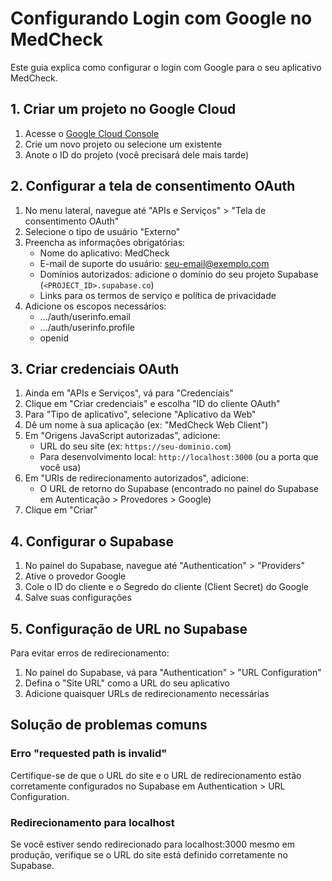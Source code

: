
# Configurando Login com Google no MedCheck

Este guia explica como configurar o login com Google para o seu aplicativo MedCheck.

## 1. Criar um projeto no Google Cloud

1. Acesse o [Google Cloud Console](https://console.cloud.google.com/)
2. Crie um novo projeto ou selecione um existente
3. Anote o ID do projeto (você precisará dele mais tarde)

## 2. Configurar a tela de consentimento OAuth

1. No menu lateral, navegue até "APIs e Serviços" > "Tela de consentimento OAuth"
2. Selecione o tipo de usuário "Externo"
3. Preencha as informações obrigatórias:
   - Nome do aplicativo: MedCheck
   - E-mail de suporte do usuário: seu-email@exemplo.com
   - Domínios autorizados: adicione o domínio do seu projeto Supabase (`<PROJECT_ID>.supabase.co`)
   - Links para os termos de serviço e política de privacidade
4. Adicione os escopos necessários:
   - .../auth/userinfo.email
   - .../auth/userinfo.profile
   - openid

## 3. Criar credenciais OAuth

1. Ainda em "APIs e Serviços", vá para "Credenciais"
2. Clique em "Criar credenciais" e escolha "ID do cliente OAuth"
3. Para "Tipo de aplicativo", selecione "Aplicativo da Web"
4. Dê um nome à sua aplicação (ex: "MedCheck Web Client")
5. Em "Origens JavaScript autorizadas", adicione:
   - URL do seu site (ex: `https://seu-dominio.com`)
   - Para desenvolvimento local: `http://localhost:3000` (ou a porta que você usa)
6. Em "URIs de redirecionamento autorizados", adicione:
   - O URL de retorno do Supabase (encontrado no painel do Supabase em Autenticação > Provedores > Google)
7. Clique em "Criar"

## 4. Configurar o Supabase

1. No painel do Supabase, navegue até "Authentication" > "Providers"
2. Ative o provedor Google
3. Cole o ID do cliente e o Segredo do cliente (Client Secret) do Google
4. Salve suas configurações

## 5. Configuração de URL no Supabase

Para evitar erros de redirecionamento:

1. No painel do Supabase, vá para "Authentication" > "URL Configuration"
2. Defina o "Site URL" como a URL do seu aplicativo
3. Adicione quaisquer URLs de redirecionamento necessárias

## Solução de problemas comuns

### Erro "requested path is invalid"

Certifique-se de que o URL do site e o URL de redirecionamento estão corretamente configurados no Supabase em Authentication > URL Configuration.

### Redirecionamento para localhost

Se você estiver sendo redirecionado para localhost:3000 mesmo em produção, verifique se o URL do site está definido corretamente no Supabase.
